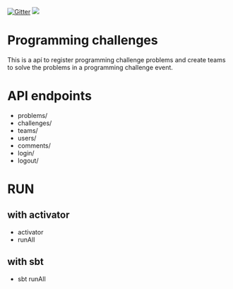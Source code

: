 [![Gitter](https://img.shields.io/gitter/room/gitterHQ/gitter.svg)](https://gitter.im/lagom/lagom?utm_source=badge&utm_medium=badge&utm_campaign=pr-badge&utm_content=badge) [<img src="https://img.shields.io/travis/lagom/activator-lagom-java.svg"/>](https://travis-ci.org/lagom/activator-lagom-java)

# Programming challenges
This is a apí to register programming challenge problems and create teams to solve the problems in a programming challenge event.

# API endpoints
* problems/
* challenges/
* teams/
* users/
* comments/
* login/
* logout/


# RUN
## with activator 
* activator
* runAll

## with sbt
* sbt runAll
